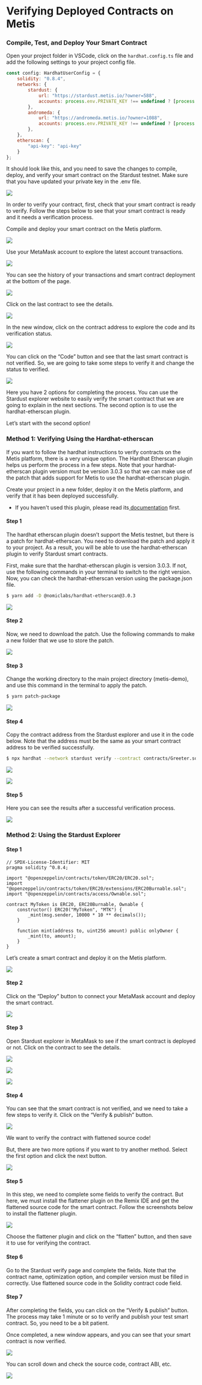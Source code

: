 # Verifying Deployed Contracts on Metis

### Compile, Test, and Deploy Your Smart Contract <a href="#_vb5pw17j4e2y" id="_vb5pw17j4e2y"></a>

Open your project folder in VSCode, click on the `hardhat.config.ts` file and add the following settings to your project config file.

```javascript
const config: HardhatUserConfig = {
    solidity: "0.8.4",
    networks: {
        stardust: {
            url: "https://stardust.metis.io/?owner=588",
            accounts: process.env.PRIVATE_KEY !== undefined ? [process.env.PRIVATE_KEY] : [],
        },
        andromeda: {
            url: "https://andromeda.metis.io/?owner=1088",
            accounts: process.env.PRIVATE_KEY !== undefined ? [process.env.PRIVATE_KEY] : [],
        },
    },
    etherscan: {
        "api-key": "api-key"
    }
};
```

It should look like this, and you need to save the changes to compile, deploy, and verify your smart contract on the Stardust testnet. Make sure that you have updated your private key in the .env file.

![](<.gitbook/assets/0 (7)>)

In order to verify your contract, first, check that your smart contract is ready to verify. Follow the steps below to see that your smart contract is ready and it needs a verification process.

Compile and deploy your smart contract on the Metis platform.

![](.gitbook/assets/1)

Use your MetaMask account to explore the latest account transactions.

![](<.gitbook/assets/2 (5) (1)>)

You can see the history of your transactions and smart contract deployment at the bottom of the page.

![](<.gitbook/assets/3 (12) (1)>)

Click on the last contract to see the details.

![](<.gitbook/assets/4 (1)>)

In the new window, click on the contract address to explore the code and its verification status.

![](<.gitbook/assets/5 (11)>)

You can click on the “Code” button and see that the last smart contract is not verified. So, we are going to take some steps to verify it and change the status to verified.

![](<.gitbook/assets/6 (1)>)

Here you have 2 options for completing the process. You can use the Stardust explorer website to easily verify the smart contract that we are going to explain in the next sections. The second option is to use the hardhat-etherscan plugin.

Let’s start with the second option!

### Method 1: Verifying Using the Hardhat-etherscan <a href="#_a1dwahi9antp" id="_a1dwahi9antp"></a>

If you want to follow the hardhat instructions to verify contracts on the Metis platform, there is a very unique option. The Hardhat Etherscan plugin helps us perform the process in a few steps. Note that your hardhat-etherscan plugin version must be version 3.0.3 so that we can make use of the patch that adds support for Metis to use the hardhat-etherscan plugin.

Create your project in a new folder, deploy it on the Metis platform, and verify that it has been deployed successfully.

* If you haven't used this plugin, please read its[ documentation](https://hardhat.org/plugins/nomiclabs-hardhat-etherscan.html) first.

#### Step 1 <a href="#_8ny9fmq1vqwt" id="_8ny9fmq1vqwt"></a>

The hardhat etherscan plugin doesn’t support the Metis testnet, but there is a patch for hardhat-etherscan. You need to download the patch and apply it to your project. As a result, you will be able to use the hardhat-etherscan plugin to verify Stardust smart contracts.

First, make sure that the hardhat-etherscan plugin is version 3.0.3. If not, use the following commands in your terminal to switch to the right version. Now, you can check the hardhat-etherscan version using the package.json file.

```bash
$ yarn add -D @nomiclabs/hardhat-etherscan@3.0.3
```

![](<.gitbook/assets/7 (3)>)

#### Step 2 <a href="#_2450fsslvqog" id="_2450fsslvqog"></a>

Now, we need to download the patch. Use the following commands to make a new folder that we use to store the patch.

![](.gitbook/assets/8)

#### Step 3 <a href="#_7g47wm8a2bx7" id="_7g47wm8a2bx7"></a>

Change the working directory to the main project directory (metis-demo), and use this command in the terminal to apply the patch.

```bash
$ yarn patch-package
```

![](<.gitbook/assets/9 (11) (1)>)

#### Step 4 <a href="#_z9vaiqicsmb5" id="_z9vaiqicsmb5"></a>

Copy the contract address from the Stardust explorer and use it in the code below. Note that the address must be the same as your smart contract address to be verified successfully.

```bash
$ npx hardhat --network stardust verify --contract contracts/Greeter.sol:Greeter 0xf49e7dB67528Bb857BEb67d881274c39d418e0Bd 'Hello, Hardhat!'
```

![](<.gitbook/assets/10 (1)>)

![](<.gitbook/assets/11 (2) (1)>)

#### Step 5 <a href="#_okzaevxntgge" id="_okzaevxntgge"></a>

Here you can see the results after a successful verification process.

![](<.gitbook/assets/12 (1) (1)>)

### Method 2: Using the Stardust Explorer <a href="#_c9gw8b2b62bn" id="_c9gw8b2b62bn"></a>

#### Step 1 <a href="#_mwfo5whab4zs" id="_mwfo5whab4zs"></a>

```solidity
// SPDX-License-Identifier: MIT
pragma solidity ^0.8.4;

import "@openzeppelin/contracts/token/ERC20/ERC20.sol";
import "@openzeppelin/contracts/token/ERC20/extensions/ERC20Burnable.sol";
import "@openzeppelin/contracts/access/Ownable.sol";

contract MyToken is ERC20, ERC20Burnable, Ownable {
    constructor() ERC20("MyToken", "MTK") {
        _mint(msg.sender, 10000 * 10 ** decimals());
    }

    function mint(address to, uint256 amount) public onlyOwner {
        _mint(to, amount);
    }
}
```

Let’s create a smart contract and deploy it on the Metis platform.

![](<.gitbook/assets/13 (8) (1)>)

#### Step 2 <a href="#_mk5top3xdczv" id="_mk5top3xdczv"></a>

Click on the “Deploy” button to connect your MetaMask account and deploy the smart contract.

![](<.gitbook/assets/14 (2)>)

#### Step 3 <a href="#_eo39r9aykwe6" id="_eo39r9aykwe6"></a>

Open Stardust explorer in MetaMask to see if the smart contract is deployed or not. Click on the contract to see the details.

![](<.gitbook/assets/15 (8) (1)>)

![](<.gitbook/assets/16 (7)>)

![](<.gitbook/assets/17 (6)>)

#### Step 4 <a href="#_x7bj14n9bidh" id="_x7bj14n9bidh"></a>

You can see that the smart contract is not verified, and we need to take a few steps to verify it. Click on the “Verify & publish” button.

![](<.gitbook/assets/18 (9) (1)>)

We want to verify the contract with flattened source code!

But, there are two more options if you want to try another method. Select the first option and click the next button.

![](<.gitbook/assets/19 (4) (1)>)

#### Step 5 <a href="#_toipv3tql8or" id="_toipv3tql8or"></a>

In this step, we need to complete some fields to verify the contract. But here, we must install the flattener plugin on the Remix IDE and get the flattened source code for the smart contract. Follow the screenshots below to install the flattener plugin.

![](<.gitbook/assets/20 (9) (1)>)

Choose the flattener plugin and click on the “flatten” button, and then save it to use for verifying the contract.

#### Step 6 <a href="#_ps4rl8owqf69" id="_ps4rl8owqf69"></a>

Go to the Stardust verify page and complete the fields. Note that the contract name, optimization option, and compiler version must be filled in correctly. Use flattened source code in the Solidity contract code field.

#### Step 7 <a href="#_j4kgohygm9yj" id="_j4kgohygm9yj"></a>

After completing the fields, you can click on the “Verify & publish” button. The process may take 1 minute or so to verify and publish your test smart contract. So, you need to be a bit patient.

Once completed, a new window appears, and you can see that your smart contract is now verified.

![](<.gitbook/assets/image (60).png>)

You can scroll down and check the source code, contract ABI, etc.

![](<.gitbook/assets/image (20).png>)
